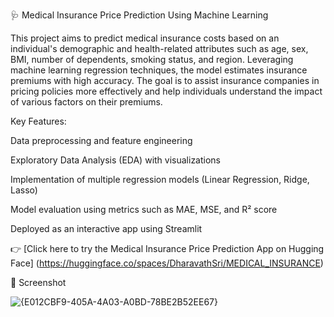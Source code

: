 🩺 Medical Insurance Price Prediction Using Machine Learning

This project aims to predict medical insurance costs based on an individual's demographic and health-related attributes such as age, sex, BMI, number of dependents, smoking status, and region. Leveraging machine learning regression techniques, the model estimates insurance premiums with high accuracy. The goal is to assist insurance companies in pricing policies more effectively and help individuals understand the impact of various factors on their premiums.

Key Features:

Data preprocessing and feature engineering

Exploratory Data Analysis (EDA) with visualizations

Implementation of multiple regression models (Linear Regression, Ridge, Lasso)

Model evaluation using metrics such as MAE, MSE, and R² score

Deployed as an interactive app using Streamlit 

👉 [Click here to try the Medical Insurance Price Prediction App on Hugging Face] (https://huggingface.co/spaces/DharavathSri/MEDICAL_INSURANCE)

📸 Screenshot

![{E012CBF9-405A-4A03-A0BD-78BE2B52EE67}](https://github.com/user-attachments/assets/19400e23-3cd3-4a39-b803-f5f1a6e6c379)

